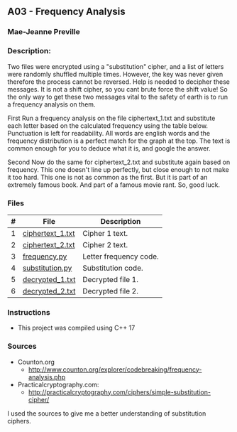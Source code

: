 ## A03 - Frequency Analysis
### Mae-Jeanne Preville 
### Description:

Two files were encrypted using a "substitution" cipher, and a list of letters were randomly shuffled multiple times. However, the key was never given therefore the process cannot be reversed. Help is needed to decipher these messages. It is not a shift cipher, so you cant brute force the shift value! So the only way to get these two messages vital to the safety of earth is to run a frequency analysis on them. 

First
Run a frequency analysis on the file ciphertext_1.txt and substitute each letter based on the calculated frequency using the table below. Punctuation is left for readability. All words are english words and the frequency distribution is a perfect match for the graph at the top. The text is common enough for you to deduce what it is, and google the answer.

Second
Now do the same for ciphertext_2.txt and substitute again based on frequency. This one doesn't line up perfectly, but close enough to not make it too hard. This one is not as common as the first. But it is part of an extremely famous book. And part of a famous movie rant. So, good luck.

### Files

|   #   | File                       | Description                                                |
| :---: | -------------------------- | ---------------------------------------------------------- |
|   1   | [ciphertext_1.txt](./ciphertext_1.txt)   | Cipher 1 text.                               |
|   2   | [ciphertext_2.txt](./ciphertext_2.txt)   | Cipher 2 text.                               |
|   3   | [frequency.py](./frequency.py)           | Letter frequency code.                       |
|   4   | [substitution.py](./substitution.py)     | Substitution code.                           |
|   5   | [decrypted_1.txt](./decrypted_1.txt)     | Decrypted file 1.                            |
|   6   | [decrypted_2.txt](./decrypted_2.txt)     | Decrypted file 2.                            |


### Instructions

- This project was compiled using C++ 17

### Sources

- Counton.org
  - http://www.counton.org/explorer/codebreaking/frequency-analysis.php
- Practicalcryptography.com: 
  - http://practicalcryptography.com/ciphers/simple-substitution-cipher/

I used the sources to give me a better understanding of substitution ciphers.
